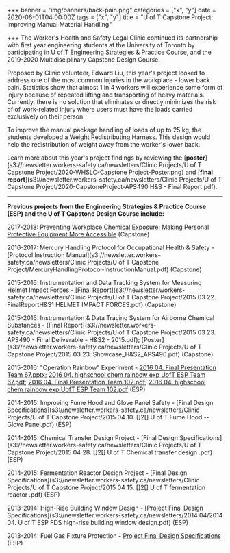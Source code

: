 +++
banner = "img/banners/back-pain.png"
categories = ["x", "y"]
date = 2020-06-01T04:00:00Z
tags = ["x", "y"]
title = "U of T Capstone Project: Improving Manual Material Handling"

+++
The Worker's Health and Safety Legal Clinic continued its partnership with first year engineering students at the University of Toronto by participating in U of T Engineering Strategies & Practice Course, and the 2019-2020 Multidisciplinary Capstone Design Course.

Proposed by Clinic volunteer, Edward Liu, this year's project looked to address one of the most common injuries in the workplace - lower back pain. Statistics show that almost 1 in 4 workers will experience some form of injury because of repeated lifting and transporting of heavy materials. Currently, there is no solution that eliminates or directly minimizes the risk of of work-related injury where users must have the loads carried exclusively on their person.

To improve the manual package handling of loads of up to 25 kg, the students developed a Weight Redistributing Harness. This design would help the redistribution of weight away from the worker's lower back.

Learn more about this year's project findings by reviewing the [**poster**](s3://newsletter.workers-safety.ca/newsletters/Clinic Projects/U of T Capstone Project/2020-WHSLC-Capstone Project-Poster.png) and [**final report**](s3://newsletter.workers-safety.ca/newsletters/Clinic Projects/U of T Capstone Project/2020-CapstoneProject-APS490 H&S - Final Report.pdf).

***

**Previous projects from the Engineering Strategies & Practice Course (ESP) and the U of T Capstone Design Course include:**

2017-2018: [Preventing Workplace Chemical Exposure: Making Personal Protective Equipment More Accessible](https://s3.amazonaws.com/newsletter.workers-safety.ca/newsletters/Clinic+Projects/U+of+T+Capstone+Project/2017-2018+Preventing+Workplace+Chemical+Exposure+-+Making+PPE+More+Accessible.pdf) (Capstone)

2016-2017: Mercury Handling Protocol for Occupational Health & Safety - [Protocol Instruction Manual](s3://newsletter.workers-safety.ca/newsletters/Clinic Projects/U of T Capstone Project/MercuryHandlingProtocol-InstructionManual.pdf) (Capstone)

2015-2016: Instrumentation and Data Tracking System for Measuring Helmet Impact Forces - [Final Report](s3://newsletter.workers-safety.ca/newsletters/Clinic Projects/U of T Capstone Project/2015 03 22.    FinalReportH&S1       HELMET IMPACT FORCES.pdf) (Capstone)

2015-2016: Instrumentation & Data Tracing System for Airborne Chemical Substances - [Final Report](s3://newsletter.workers-safety.ca/newsletters/Clinic Projects/U of T Capstone Project/2015 03 23.  APS490 - Final Deliverable - H&S2 - 2015.pdf); [Poster](s3://newsletter.workers-safety.ca/newsletters/Clinic Projects/U of T Capstone Project/2015 03 23.  Showcase_H&S2_APS490.pdf) (Capstone)

2015-2016: "Operation Rainbow" Experiment - [2016 04. Final Presentation Team 67.pptx](https://s3.amazonaws.com/newsletter.workers-safety.ca/newsletters/2016+04/2016+04.++Final+Presentation++Team+67.pptx); [2016 04. highschool chem rainbow exp UofT ESP Team 67.pdf](https://s3.amazonaws.com/newsletter.workers-safety.ca/newsletters/2016+04/2016+04.++highschool+chem+rainbow+exp+UofT+ESP+Team+67.pdf); [2016 04. Final Presentation Team 102.pdf](https://s3.amazonaws.com/newsletter.workers-safety.ca/newsletters/2016+04/2016+04.++Final+Presentation+Team+102.pdf); [2016 04. highschool chem rainbow exp UofT ESP Team 102.pdf](https://s3.amazonaws.com/newsletter.workers-safety.ca/newsletters/2016+04/2016+04.++highschool+chem+rainbow+exp+UofT+ESP+Team+102.pdf) (ESP)

2014-2015: Improving Fume Hood and Glove Panel Safety - [Final Design Specifications](s3://newsletter.workers-safety.ca/newsletters/Clinic Projects/U of T Capstone Project/2015 04 10.   \[\]2\[\]   U of T   Fume Hood -- Glove Panel.pdf) (ESP)

2014-2015: Chemical Transfer Design Project - [Final Design Specifications](s3://newsletter.workers-safety.ca/newsletters/Clinic Projects/U of T Capstone Project/2015 04 28.   \[\]2\[\]   U of T  Chemical transfer design .pdf) (ESP)

2014-2015: Fermentation Reactor Design Project - [Final Design Specifications](s3://newsletter.workers-safety.ca/newsletters/Clinic Projects/U of T Capstone Project/2015 04 15.  \[\]2\[\]    U of T     fermentation reactor  .pdf) (ESP)

2013-2014: High-Rise Building Window Design - [Project Final Design Specifications](s3://newsletter.workers-safety.ca/newsletters/2014 04/2014 04. U of T ESP FDS  high-rise building window design.pdf) (ESP)

2013-2014: Fuel Gas Fixture Protection - [Project Final Design Specifications](https://s3.amazonaws.com/newsletter.workers-safety.ca/newsletters/Clinic+Projects/U+of+T+Capstone+Project/2014+04.+U+of+T+ESP+FDS++fuel+gas+fixtures.pdf) (ESP)